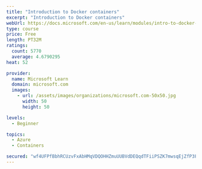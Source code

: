 ```yaml
---
title: "Introduction to Docker containers"
excerpt: "Introduction to Docker containers"
webUrl: https://docs.microsoft.com/en-us/learn/modules/intro-to-docker-containers/
type: course
price: Free
length: PT32M
ratings:
  count: 5770
  average: 4.6790295
heat: 52

provider:
  name: Microsoft Learn
  domain: microsoft.com
  images:
    - url: /assets/images/organizations/microsoft.com-50x50.jpg
      width: 50
      height: 50

levels:
  - Beginner

topics:
  - Azure
  - Containers

secured: "wf4UFPfBbhRCUzvFxAbHMqVDQOHHZmuUUBVdDEQqdTFiiPSZK7mwsqEjZfP3FnWzkcDIj5sILyze2TPF1a82/IRlN0tWBx0MTtW+zoHZWDWoZuzryHKwqQhqHa2UYQKoo/064IkQJcBtLYCHuv3WWDteBIOzusQAa5paKR03dY6vpls64d5KbyQLunEdK0X8pt4QWFoFoXyXlMeGp64Cwh14MPQSWWv29pqmq7UzzJrAaxs8b1WSfKRK+r+OP2qPC1HYvLnMxv/bj2wNavsZ92YO24dOZxXF/p1Emx7KepsW+2vx2D05YewpyX55zl3JXBjxDt7qQUrSvhKeklXaqiGO8mcTHVm/poBP4UiSC56V5ymHuHibPHoM3cjcompD9J1LSvuPD8M+19Jg4eVJlhbUm5CfdZMdOvLhGYty0P4=;HUq6DoBsTbj1YkDCwsmtgw=="
---
```



